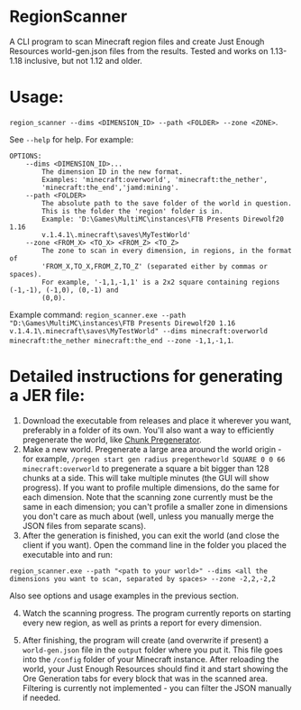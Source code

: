 # RegionScanner
A CLI program to scan Minecraft region files and create Just Enough Resources world-gen.json files from the results. Tested and works on 1.13-1.18 inclusive, but not 1.12 and older.

# Usage:
`region_scanner --dims <DIMENSION_ID> --path <FOLDER> --zone <ZONE>`.

See `--help` for help. For example:
```
OPTIONS:
    --dims <DIMENSION_ID>...
        The dimension ID in the new format.
        Examples: 'minecraft:overworld', 'minecraft:the_nether',
        'minecraft:the_end','jamd:mining'.
    --path <FOLDER>
        The absolute path to the save folder of the world in question.
        This is the folder the 'region' folder is in.
        Example: 'D:\Games\MultiMC\instances\FTB Presents Direwolf20 1.16
        v.1.4.1\.minecraft\saves\MyTestWorld'
    --zone <FROM_X> <TO_X> <FROM_Z> <TO_Z>
        The zone to scan in every dimension, in regions, in the format of
        'FROM_X,TO_X,FROM_Z,TO_Z' (separated either by commas or spaces).
        For example, '-1,1,-1,1' is a 2x2 square containing regions (-1,-1), (-1,0), (0,-1) and
        (0,0).
```

Example command: `region_scanner.exe --path "D:\Games\MultiMC\instances\FTB Presents Direwolf20 1.16 v.1.4.1\.minecraft\saves\MyTestWorld" --dims minecraft:overworld minecraft:the_nether minecraft:the_end --zone -1,1,-1,1`.

# Detailed instructions for generating a JER file:
1. Download the executable from releases and place it wherever you want, preferably in a folder of its own. You'll also want a way to efficiently pregenerate the world, like [Chunk Pregenerator](https://www.curseforge.com/minecraft/mc-mods/chunkpregenerator).
2. Make a new world. Pregenerate a large area around the world origin - for example, `/pregen start gen radius pregentheworld SQUARE 0 0 66 minecraft:overworld` to pregenerate a square a bit bigger than 128 chunks at a side. This will take multiple minutes (the GUI will show progress). If you want to profile multiple dimensions, do the same for each dimension. Note that the scanning zone currently must be the same in each dimension; you can't profile a smaller zone in dimensions you don't care as much about (well,  unless you manually merge the JSON files from separate scans).
3. After the generation is finished, you can exit the world (and close the client if you want). Open the command line in the folder you placed the executable into and run: 
```
region_scanner.exe --path "<path to your world>" --dims <all the dimensions you want to scan, separated by spaces> --zone -2,2,-2,2
```
Also see options and usage examples in the previous section.

4. Watch the scanning progress. The program currently reports on starting every new region, as well as prints a report for every dimension.

5. After finishing, the program will create (and overwrite if present) a `world-gen.json` file in the `output` folder where you put it. This file goes into the `/config` folder of your Minecraft instance. After reloading the world, your Just Enough Resources should find it and start showing the Ore Generation tabs for every block that was in the scanned area. Filtering is currently not implemented - you can filter the JSON manually if needed.
